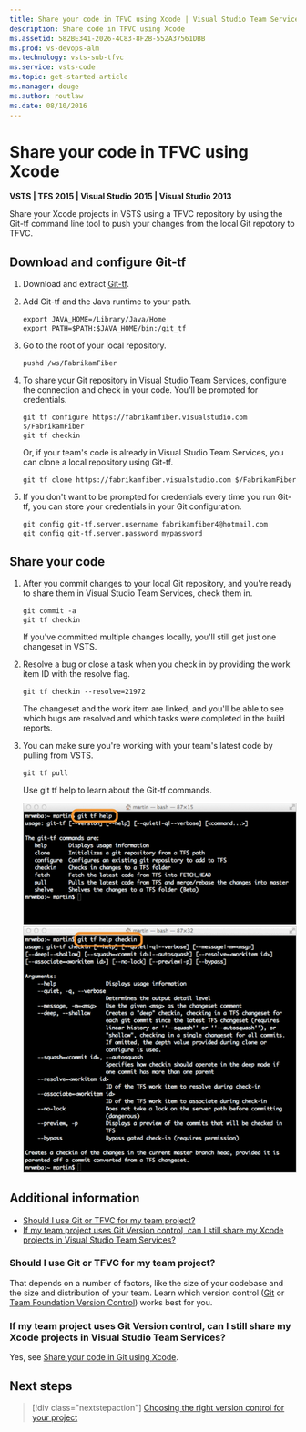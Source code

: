 ```yaml
---
title: Share your code in TFVC using Xcode | Visual Studio Team Services
description: Share code in TFVC using Xcode
ms.assetid: 582BE341-2026-4C83-8F2B-552A37561DBB
ms.prod: vs-devops-alm
ms.technology: vsts-sub-tfvc
ms.service: vsts-code
ms.topic: get-started-article
ms.manager: douge
ms.author: routlaw
ms.date: 08/10/2016
---
```


# Share your code in TFVC using Xcode

**VSTS | TFS 2015 | Visual Studio 2015 | Visual Studio 2013**

Share your Xcode projects in VSTS using a TFVC repository by using the Git-tf command line tool to push your changes from the local Git repotory to TFVC.

## Download and configure Git-tf

1. Download and extract [Git-tf](http://go.microsoft.com/fwlink/p/?LinkId=261658).

2. Add Git-tf and the Java runtime to your path.

    ```
    export JAVA_HOME=/Library/Java/Home 
    export PATH=$PATH:$JAVA_HOME/bin:/git_tf
    ```

3. Go to the root of your local repository.

    ```
    pushd /ws/FabrikamFiber
    ```

4. To share your Git repository in Visual Studio Team Services, configure the connection and check in your code. You'll be prompted for credentials. 

    ```
    git tf configure https://fabrikamfiber.visualstudio.com $/FabrikamFiber 
    git tf checkin
    ```

    Or, if your team's code is already in Visual Studio Team Services, you can clone a local repository using Git-tf.

    ```
    git tf clone https://fabrikamfiber.visualstudio.com $/FabrikamFiber
    ```

5. If you don't want to be prompted for credentials every time you run Git-tf, you can store your credentials in your Git configuration.

    ```
    git config git-tf.server.username fabrikamfiber4@hotmail.com 
    git config git-tf.server.password mypassword
    ```

## Share your code


1. After you commit changes to your local Git repository, and you're ready to share them in Visual Studio Team Services, check them in.

    ```
    git commit -a 
    git tf checkin
    ```

    If you've committed multiple changes locally, you'll still get just one changeset in VSTS.

2. Resolve a bug or close a task when you check in by providing the work item ID with the resolve flag.

    ```
    git tf checkin --resolve=21972
    ```

    The changeset and the work item are linked, and you'll be able to see which bugs are resolved and which tasks were completed in the build reports.

3. You can make sure you're working with your team's latest code by pulling from VSTS.

    ```
    git tf pull
    ```

    Use git tf help to learn about the Git-tf commands.

    ![git tf help](./_img/share-your-code-in-tfvc-xcode/git-tf-help.png)
    ![git tf help checkin](./_img/share-your-code-in-tfvc-xcode/git-tf-help-checkin.png)



## Additional information

* [Should I use Git or TFVC for my team project?](#should-i-use-git-or-tfvc-for-my-team-project)
* [If my team project uses Git Version control, can I still share my Xcode projects in Visual Studio Team Services?](#if-my-team-project-uses-git-version-control-can-i-still-share-my-xcode-projects-in-visual-studio-team-services)

### Should I use Git or TFVC for my team project?

That depends on a number of factors, like the size of your codebase and the size and distribution of your team. 
Learn which version control ([Git](../git/overview.md) or [Team Foundation Version Control](overview.md)) 
works best for you.

### If my team project uses Git Version control, can I still share my Xcode projects in Visual Studio Team Services?

Yes, see [Share your code in Git using Xcode](../git/share-your-code-in-git-xcode.md).

## Next steps

> [!div class="nextstepaction"]
> [Choosing the right version control for your project](comparison-git-tfvc.md)

